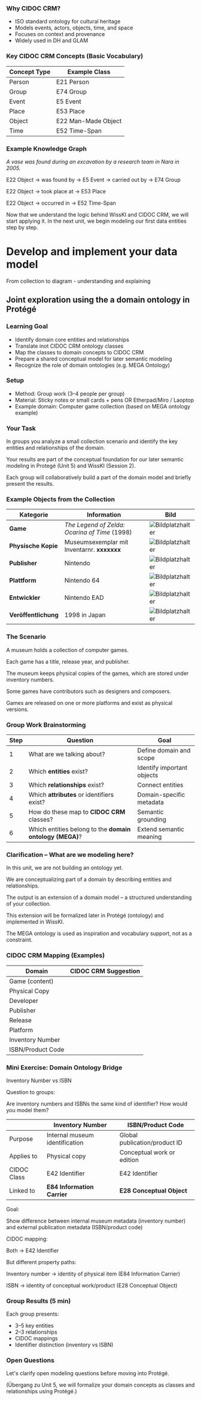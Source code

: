 <!--
*titel:
*author:in/urheber:in: 
orcid: 
email: SODa@sammlungen.io
*lizenz: cc by
lizenzlink: https://creativecommons.org/
*persistenter OER link: 
language: 
version:  v1
beschreibung: 
format: SODa WissKI How-to-Tutorial
modultitel: 
modul: Unit 1
einheitstitel: Welcome and warm-up 
eiheit: Einheit 1
lernziel: 

baustein:
zielgruppe: https://zenodo.org/records/15574575
gestaltungsprinzip: 
keywords: ???
erstellungsdatum: 

technische metadaten:
medientyp: text
dateiformat: .md
dauer: 
größe:
software: Web

icon: https://github.com/chastik/Beratung_Dateityp_Bild/refs/heads/main/resources/SODa-Logo_full.svg

link: https://raw.githubusercontent.com/chastik/WissKI/refs/heads/main/soda.css

-->

### Why CIDOC CRM?

* ISO standard ontology for cultural heritage
* Models events, actors, objects, time, and space
* Focuses on context and provenance
* Widely used in DH and GLAM

### Key CIDOC CRM Concepts (Basic Vocabulary)

| Concept Type | Example Class       |
| ------------ | ------------------- |
| Person       | E21 Person          |
| Group        | E74 Group           |
| Event        | E5  Event            |
| Place        | E53 Place           |
| Object       | E22 Man-Made Object |
| Time         | E52 Time-Span       |


### Example Knowledge Graph

*A vase was found during an excavation by a research team in Nara in 2005.*

E22 Object → was found by → E5 Event → carried out by → E74 Group
                          
E22 Object → took place at → E53 Place
                          
E22 Object → occurred in → E52 Time-Span




Now that we understand the logic behind WissKI and CIDOC CRM, we will start applying it. In the next unit, we begin modeling our first data entities step by step.


















# Develop and implement your data model 

From collection to diagram - understanding and explaining

## Joint exploration using the a domain ontology in Protégé


### Learning Goal

* Identify domain core entities and relationships
* Translate inot CIDOC CRM ontology classes
* Map the classes to domain concepts to CIDOC CRM
* Prepare a shared conceptual model for later semantic modeling
* Recognize the role of domain ontologies (e.g. MEGA Ontology)

### Setup

* Method: Group work (3–4 people per group)
* Material: Sticky notes or small cards + pens OR Etherpad/Miro / Laoptop
* Example domain: Computer game collection (based on MEGA ontology example)

### Your Task

In groups you analyze a small collection scenario and identify the key entities and relationships of the domain. 

Your results are part of the conceptual foundation for our later semantic modeling in Protegé (Unit 5) and WissKI (Session 2). 

Each group will collaboratively build a part of the domain model and briefly present the results.

### Example Objects from the Collection

| Kategorie            | Information                                   | Bild                                                |
| -------------------- | --------------------------------------------- | --------------------------------------------------- |
| **Game**             | *The Legend of Zelda: Ocarina of Time* (1998) | ![Bildplatzhalter]() |
| **Physische Kopie**  | Museumsexemplar mit Inventarnr. **xxxxxxx**   | ![Bildplatzhalter]() |
| **Publisher**        | Nintendo                                      | ![Bildplatzhalter]() |
| **Plattform**        | Nintendo 64                                   | ![Bildplatzhalter]() |
| **Entwickler**       | Nintendo EAD                                  | ![Bildplatzhalter]() |
| **Veröffentlichung** | 1998 in Japan                                 | ![Bildplatzhalter]() |

### The Scenario

A museum holds a collection of computer games. 

Each game has a title, release year, and publisher. 

The museum keeps physical copies of the games, which are stored under inventory numbers. 

Some games have contributors such as designers and composers. 

Games are released on one or more platforms and exist as physical versions.


### Group Work Brainstorming

| Step | Question                                                 | Goal                       |
| ---- | -------------------------------------------------------- | -------------------------- |
| 1    | What are we talking about?                               | Define domain and scope    |
| 2    | Which **entities** exist?                                | Identify important objects |
| 3    | Which **relationships** exist?                           | Connect entities           |
| 4    | Which **attributes** or identifiers exist?               | Domain-specific metadata   |
| 5    | How do these map to **CIDOC CRM** classes?               | Semantic grounding         |
| 6    | Which entities belong to the **domain ontology (MEGA)**? | Extend semantic meaning    |


### Clarification – What are we modeling here?

In this unit, we are not building an ontology yet.

We are conceptualizing part of a domain by describing entities and relationships.

The output is an extension of a domain model – a structured understanding of your collection.

This extension will be formalized later in Protégé (ontology) and implemented in WissKI.

The MEGA ontology is used as inspiration and vocabulary support, not as a constraint.

### CIDOC CRM Mapping (Examples)

| Domain            | CIDOC CRM Suggestion    |
| ----------------- | ----------------------- |
| Game (content)    |          |
| Physical Copy     |          |
| Developer         |          |
| Publisher         |          |
| Release           |          |
| Platform          |          |
| Inventory Number  |          |
| ISBN/Product Code |          |


### Mini Exercise: Domain Ontology Bridge 

Inventory Number vs ISBN

Question to groups:

Are inventory numbers and ISBNs the same kind of identifier? How would you model them?

|             | Inventory Number               | ISBN/Product Code             |
| ----------- | ------------------------------ | ----------------------------- |
| Purpose     | Internal museum identification | Global publication/product ID |
| Applies to  | Physical copy                  | Conceptual work or edition    |
| CIDOC Class | E42 Identifier                 | E42 Identifier                |
| Linked to   | **E84 Information Carrier**    | **E28 Conceptual Object**     |


Goal:

Show difference between internal museum metadata (inventory number) and external publication metadata (ISBN/product code)

CIDOC mapping:

Both → E42 Identifier

But different property paths:

Inventory number → identity of physical item (E84 Information Carrier)

ISBN → identity of conceptual work/product (E28 Conceptual Object)


### Group Results (5 min)

Each group presents:

* 3–5 key entities
* 2–3 relationships
* CIDOC mappings
* Identifier distinction (inventory vs ISBN)

### Open Questions

Let's clarify open modeling questions before moving into Protégé.

(Übergang zu Unit 5, we will formalize your domain concepts as classes and relationships using Protégé.)




